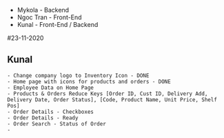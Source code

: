 - Mykola - Backend
- Ngoc Tran - Front-End
- Kunal - Front-End / Backend

#23-11-2020
## Kunal
    - Change company logo to Inventory Icon - DONE
    - Home page with icons for products and orders - DONE
    - Employee Data on Home Page
    - Products & Orders Reduce Keys [Order ID, Cust ID, Delivery Add, Delivery Date, Order Status], [Code, Product Name, Unit Price, Shelf Pos]
    - Order Details - Checkboxes
    - Order Details - Ready
    - Order Search - Status of Order
    - 

